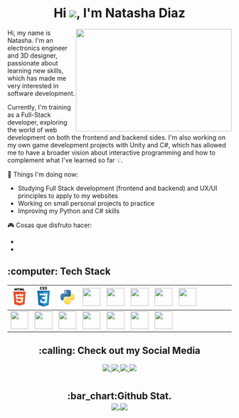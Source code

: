<h1 align="center">Hi <img src="https://media.giphy.com/media/hvRJCLFzcasrR4ia7z/giphy.gif" width="35">, I'm Natasha Diaz</h1>
<img align=right width= "350" height="230" src= "https://media1.giphy.com/media/v1.Y2lkPTc5MGI3NjExMG9ybzd0cnA2dXBvcm40bnNmdHVxNnFkd2RwcjUwNnd3cjc0NnZjNiZlcD12MV9pbnRlcm5hbF9naWZfYnlfaWQmY3Q9Zw/Yg41uZ1C4lh4I/giphy.gif"/>
<p align=left padding-right="210">
Hi, my name is Natasha. 
I'm an electronics engineer and 3D designer, passionate about learning new skills, which has made me very interested in software development.

   
Currently, I'm training as a Full-Stack developer, exploring the world of web development on both the frontend and backend sides. I'm also working on my own game development projects with Unity and C#, which has allowed me to have a broader vision about interactive programming and how to complement what I've learned so far :bulb:.

:hammer: Things I'm doing now:
- Studying Full Stack development (frontend and backend) and UX/UI principles to apply to my websites
- Working on small personal projects to practice
- Improving my Python and C# skills

:video_game: Cosas que disfruto hacer: 

-
-


</p>

<h2 align=left>:computer: Tech Stack</h2>

|<img src="https://raw.githubusercontent.com/devicons/devicon/master/icons/html5/html5-original-wordmark.svg" alt="html5" width="40">|<img src="https://raw.githubusercontent.com/devicons/devicon/master/icons/css3/css3-original-wordmark.svg" alt="css3" width="45" height="45"/>|<img src="https://raw.githubusercontent.com/devicons/devicon/master/icons/python/python-original.svg" alt="python" width="40"> |<img src="https://skillicons.dev/icons?i=cs" width="40" height="40"/>|<img src="https://skillicons.dev/icons?i=js" width="40" height="40"/> | <img src="https://skillicons.dev/icons?i=figma" width="40" height="40"/> | <img src="https://skillicons.dev/icons?i=vscode" width="40" height="40"/>  | <img src="https://skillicons.dev/icons?i=bootstrap" width="40" height="40"/> |  |   | |  |   | | 
|:-:|:-:|:-:|:-:|:-:|:-:|:-:|:-:|:-:|:-:|:-:|:-:|:-:|:-:|
| <img src="https://skillicons.dev/icons?i=unity" width="40" height="40"/> | <img src="https://skillicons.dev/icons?i=blender" width="40" height="40"/> | <img src="https://skillicons.dev/icons?i=unreal" width="40" height="40"/> | <img src="https://skillicons.dev/icons?i=notion&theme=light" width="40" height="40"/> | <img src="https://skillicons.dev/icons?i=git" width="40" height="40"/> | <img src="https://skillicons.dev/icons?i=dotnet" width="40" height="40"/> | <img src="https://skillicons.dev/icons?i=visualstudio" width="40" height="40"/>


<h2 align=center>:calling: Check out my Social Media </h2>
<div align="center">
   <a href="https://www.linkedin.com/in/natasha-diaz/" target="_blank"> 
   <img src="https://img.shields.io/badge/linkedin-%230077B5.svg?style=for-the-badge&logo=linkedin&logoColor=white">
</a>

<a href=""> 
   <img src="https://img.shields.io/badge/Gmail-D14836?style=for-the-badge&logo=gmail&logoColor=white">
</a>
<a href=""> 
   <img src="https://img.shields.io/badge/Discord-%235865F2.svg?style=for-the-badge&logo=discord&logoColor=white">
</a>

<a href="https://www.instagram.com/natashadiazs/"> 
   <img src="https://img.shields.io/badge/Instagram-%23E4405F.svg?style=for-the-badge&logo=Instagram&logoColor=white">
</a>
</div>
<br>

### <div align="center">
<h2 align="center" style="margin: 2px 5px;">:bar_chart:Github Stat.</h2>

<div align="center">
<a href="https://github.com/Natashadiazs">
  <img align="center" src="https://github-profile-summary-cards.vercel.app/api/cards/profile-details?username=natashadiazs&theme=react&hide_border=false&title_color=FFFFFF&text_color=fafff)](https://github.com/natashadiazs)"/>
</a>

<a href="https://github.com/Natashadiazs">
   <img align="center" src="https://github-readme-stats.vercel.app/api/top-langs/?username=natashadiazs&bg_color=20232a&layout=donut&hide_border=true&title_color=61dafb&text_color=faffff&theme=react)](https://github.com/natashadiazs)"/>
</a>
</div>


